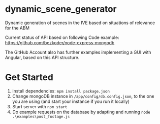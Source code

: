# dynamic_scene_generator
Dynamic generation of scenes in the IVE based on situations of relevance for the ABM

Current status of API based on following Code example: https://github.com/bezkoder/node-express-mongodb

The GitHub Account also has further examples implementing a GUI with Angular, based on this API structure.

# Get Started

1. install dependencies: `npm install package.json`
2. Change mongoDB instance in `/app/config/db.config.json`, to the one you are using (and start your instance if you run it locally)
3. Start server with `npm start`
4. Do example requests on the database by adapting and running `node .\examples\post_footage.js`
